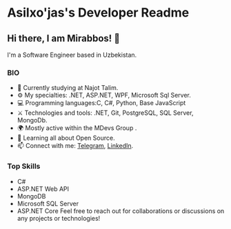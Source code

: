 # Asilxo'jas's Developer Readme

## Hi there, I am Mirabbos! 👋
I'm a Software Engineer based in Uzbekistan.

### BIO
- 🏢 Currently studying at Najot Talim.
- ⚙️ My specialties: .NET, ASP.NET, WPF, Microsoft Sql Server.
- 💻 Programming languages:C, C#, Python, Base JavaScript 
- ⚔️ Technologies and tools: .NET, Git,  PostgreSQL, SQL Server, MongoDb.
- 🌍 Mostly active within the MDevs Group .
- 🌱 Learning all about Open Source.
- 📫 Connect with me: [Telegram](https://t.me/asilkhoja_mansurov), [LinkedIn](https://www.linkedin.com/in/asilxo-ja-mansurov-aa0151277//).
### Top Skills
- C#
- ASP.NET Web API
- MongoDB
- Microsoft SQL Server
- ASP.NET Core
Feel free to reach out for collaborations or discussions on any projects or technologies!
